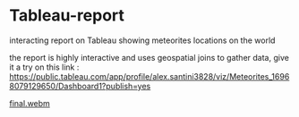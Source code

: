 # Tableau-report

interacting report on Tableau showing meteorites locations on the world

the report is highly interactive and uses geospatial joins to gather data, give it a try on this link : https://public.tableau.com/app/profile/alex.santini3828/viz/Meteorites_16968079129650/Dashboard1?publish=yes

[final.webm](https://github.com/alexCCTcollege/Tableau/assets/131620287/6695bbf3-4d97-458e-88d1-ab30176e5140)
